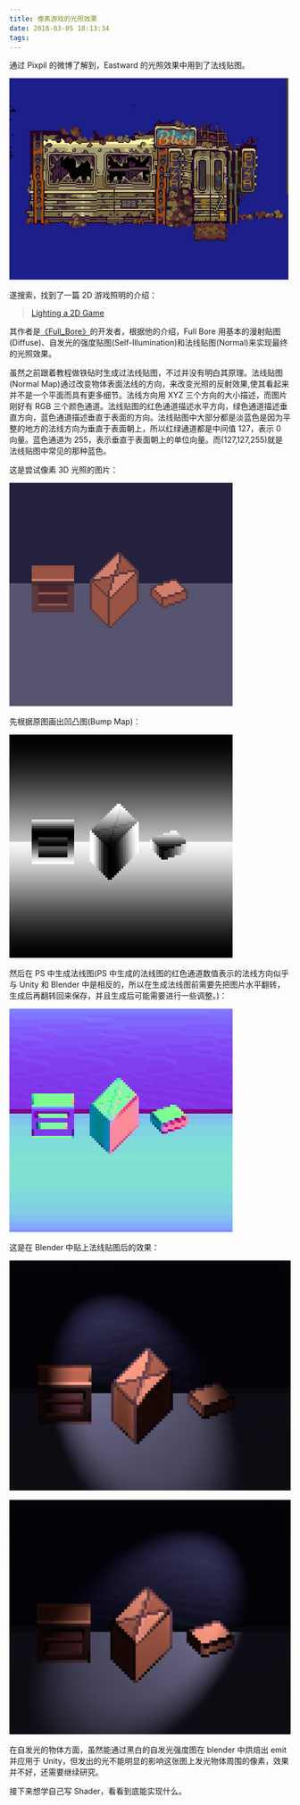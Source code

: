 ```yaml
---
title: 像素游戏的光照效果
date: 2018-03-05 18:13:34
tags:
---
```


通过 Pixpil 的微博了解到，Eastward 的光照效果中用到了法线贴图。

![Eastward中的光照](img/ew.gif)

遂搜索，找到了一篇 2D 游戏照明的介绍：

> [Lighting a 2D Game](http://www.wholehog-games.com/devblog/2013/06/07/lighting-in-a-2d-game/)

其作者是[《Full_Bore》](http://store.steampowered.com/app/264060/Full_Bore/)的开发者，根据他的介绍，Full Bore 用基本的漫射贴图(Diffuse)、自发光的强度贴图(Self-Illumination)和法线贴图(Normal)来实现最终的光照效果。

虽然之前跟着教程做铁砧时生成过法线贴图，不过并没有明白其原理。法线贴图(Normal Map)通过改变物体表面法线的方向，来改变光照的反射效果,使其看起来并不是一个平面而具有更多细节。法线方向用 XYZ 三个方向的大小描述，而图片刚好有 RGB 三个颜色通道。法线贴图的红色通道描述水平方向，绿色通道描述垂直方向，蓝色通道描述垂直于表面的方向。法线贴图中大部分都是淡蓝色是因为平整的地方的法线方向为垂直于表面朝上，所以红绿通道都是中间值 127，表示 0 向量。蓝色通道为 255，表示垂直于表面朝上的单位向量。而(127,127,255)就是法线贴图中常见的那种蓝色。

这是尝试像素 3D 光照的图片：

![原图](img/lighting-test.png)

先根据原图画出凹凸图(Bump Map)：

![Bump map](img/lighting-test-grey.png)

然后在 PS 中生成法线图(PS 中生成的法线图的红色通道数值表示的法线方向似乎与 Unity 和 Blender 中是相反的，所以在生成法线图前需要先把图片水平翻转，生成后再翻转回来保存，并且生成后可能需要进行一些调整。)：

![Normal map](img/lighting-test-nrm.png)

这是在 Blender 中贴上法线贴图后的效果：

![res1](img/res1.png)

![res2](img/res2.png)

在自发光的物体方面，虽然能通过黑白的自发光强度图在 blender 中烘焙出 emit 并应用于 Unity，但发出的光不能明显的影响这张图上发光物体周围的像素，效果并不好，还需要继续研究。

接下来想学自己写 Shader，看看到底能实现什么。
